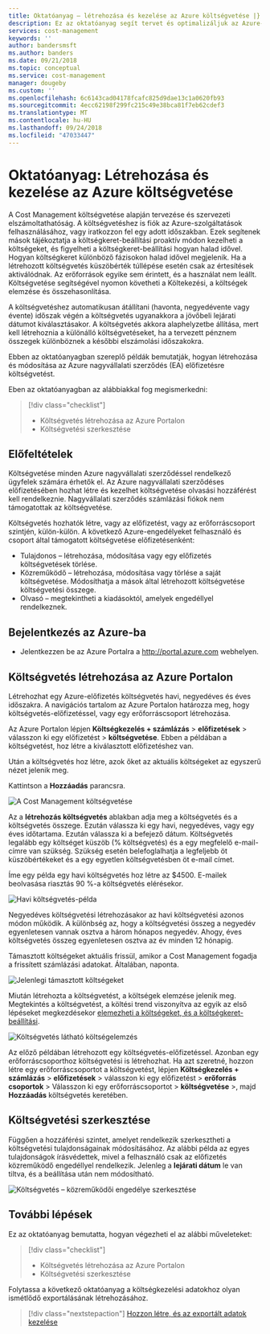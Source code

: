 ```yaml
---
title: Oktatóanyag – létrehozása és kezelése az Azure költségvetése |} A Microsoft Docs
description: Ez az oktatóanyag segít tervet és optimalizáljuk az Azure-szolgáltatások felhasznált fiók.
services: cost-management
keywords: ''
author: bandersmsft
ms.author: banders
ms.date: 09/21/2018
ms.topic: conceptual
ms.service: cost-management
manager: dougeby
ms.custom: ''
ms.openlocfilehash: 6c6143cad04178fcafc825d9dae13c1a0620fb93
ms.sourcegitcommit: 4ecc62198f299fc215c49e38bca81f7eb62cdef3
ms.translationtype: MT
ms.contentlocale: hu-HU
ms.lasthandoff: 09/24/2018
ms.locfileid: "47033447"
---
```

# <a name="tutorial-create-and-manage-azure-budgets"></a>Oktatóanyag: Létrehozása és kezelése az Azure költségvetése

A Cost Management költségvetése alapján tervezése és szervezeti elszámoltathatóság. A költségvetéshez is fiók az Azure-szolgáltatások felhasználásához, vagy iratkozzon fel egy adott időszakban. Ezek segítenek mások tájékoztatja a költségkeret-beállítási proaktív módon kezelheti a költségeket, és figyelheti a költségkeret-beállítási hogyan halad idővel. Hogyan költségkeret különböző fázisokon halad idővel megjelenik. Ha a létrehozott költségvetés küszöbérték túllépése esetén csak az értesítések aktiválódnak. Az erőforrások egyike sem érintett, és a használat nem leállt. Költségvetése segítségével nyomon követheti a Költekezési, a költségek elemzése és összehasonlítása.

A költségvetéshez automatikusan átállítani (havonta, negyedévente vagy évente) időszak végén a költségvetés ugyanakkora a jövőbeli lejárati dátumot kiválasztásakor. A költségvetés akkora alaphelyzetbe állítása, mert kell létrehoznia a különálló költségvetéseket, ha a tervezett pénznem összegek különböznek a későbbi elszámolási időszakokra.

Ebben az oktatóanyagban szereplő példák bemutatják, hogyan létrehozása és módosítása az Azure nagyvállalati szerződés (EA) előfizetésre költségvetést.

Eben az oktatóanyagban az alábbiakkal fog megismerkedni:

> [!div class="checklist"]
> * Költségvetés létrehozása az Azure Portalon
> * Költségvetési szerkesztése

## <a name="prerequisites"></a>Előfeltételek

Költségvetése minden Azure nagyvállalati szerződéssel rendelkező ügyfelek számára érhetők el. Az Azure nagyvállalati szerződéses előfizetésében hozhat létre és kezelhet költségvetése olvasási hozzáférést kell rendelkeznie. Nagyvállalati szerződés számlázási fiókok nem támogatottak az költségvetése.

Költségvetés hozhatók létre, vagy az előfizetést, vagy az erőforráscsoport szintjén, külön-külön. A következő Azure-engedélyeket felhasználó és csoport által támogatott költségvetése előfizetésenként:

- Tulajdonos – létrehozása, módosítása vagy egy előfizetés költségvetések törlése.
- Közreműködő – létrehozása, módosítása vagy törlése a saját költségvetése. Módosíthatja a mások által létrehozott költségvetése költségvetési összege.
- Olvasó – megtekintheti a kiadásoktól, amelyek engedéllyel rendelkeznek.

## <a name="sign-in-to-azure"></a>Bejelentkezés az Azure-ba

- Jelentkezzen be az Azure Portalra a http://portal.azure.com webhelyen.

## <a name="create-a-budget-in-the-azure-portal"></a>Költségvetés létrehozása az Azure Portalon

Létrehozhat egy Azure-előfizetés költségvetés havi, negyedéves és éves időszakra. A navigációs tartalom az Azure Portalon határozza meg, hogy költségvetés-előfizetéssel, vagy egy erőforráscsoport létrehozása.

Az Azure Portalon lépjen **Költségkezelés + számlázás** &gt; **előfizetések** &gt; válasszon ki egy előfizetést &gt; **költségvetése**. Ebben a példában a költségvetést, hoz létre a kiválasztott előfizetéshez van.

Után a költségvetés hoz létre, azok őket az aktuális költségeket az egyszerű nézet jelenik meg.

Kattintson a **Hozzáadás** parancsra.

![A Cost Management költségvetése](./media/tutorial-acm-create-budgets/budgets01.png)

Az a **létrehozás költségvetés** ablakban adja meg a költségvetés és a költségvetés összege. Ezután válassza ki egy havi, negyedéves, vagy egy éves időtartama. Ezután válassza ki a befejező dátum. Költségvetés legalább egy költséget küszöb (% költségvetés) és a egy megfelelő e-mail-címre van szükség. Szükség esetén belefoglalhatja a legfeljebb öt küszöbértékeket és a egy egyetlen költségvetésben öt e-mail címet.

Íme egy példa egy havi költségvetés hoz létre az $4500. E-mailek beolvasása riasztás 90 %-a költségvetés elérésekor.

![Havi költségvetés-példa](./media/tutorial-acm-create-budgets/monthly-budget01.png)

Negyedéves költségvetési létrehozásakor az havi költségvetési azonos módon működik. A különbség az, hogy a költségvetési összeg a negyedév egyenletesen vannak osztva a három hónapos negyedév. Ahogy, éves költségvetés összeg egyenletesen osztva az év minden 12 hónapig.

Támasztott költségeket aktuális frissül, amikor a Cost Management fogadja a frissített számlázási adatokat. Általában, naponta.

![Jelenlegi támasztott költségeket](./media/tutorial-acm-create-budgets/budgets-current-spending.png)

Miután létrehozta a költségvetést, a költségek elemzése jelenik meg. Megtekintés a költségvetést, a költési trend viszonyítva az egyik az első lépéseket megkezdésekor [elemezheti a költségeket, és a költségkeret-beállítási](quick-acm-cost-analysis.md).

![Költségvetés látható költségelemzés](./media/tutorial-acm-create-budgets/cost-analysis.png)

Az előző példában létrehozott egy költségvetés-előfizetéssel. Azonban egy erőforráscsoporthoz költségvetési is létrehozhat. Ha azt szeretné, hozzon létre egy erőforráscsoportot a költségvetést, lépjen **Költségkezelés + számlázás** &gt; **előfizetések** &gt; válasszon ki egy előfizetést > **erőforrás csoportok** > Válasszon ki egy erőforráscsoportot > **költségvetése** >, majd **Hozzáadás** költségvetés keretében.

## <a name="edit-a-budget"></a>Költségvetési szerkesztése

Függően a hozzáférési szintet, amelyet rendelkezik szerkesztheti a költségvetési tulajdonságainak módosításához. Az alábbi példa az egyes tulajdonságok írásvédettek, mivel a felhasználó csak az előfizetés közreműködő engedéllyel rendelkezik. Jelenleg a **lejárati dátum** le van tiltva, és a beállítása után nem módosítható.

![Költségvetés – közreműködői engedélye szerkesztése](./media/tutorial-acm-create-budgets/edit-budget.png)


## <a name="next-steps"></a>További lépések

Ez az oktatóanyag bemutatta, hogyan végezheti el az alábbi műveleteket:

> [!div class="checklist"]
> * Költségvetés létrehozása az Azure Portalon
> * Költségvetési szerkesztése

Folytassa a következő oktatóanyag a költségkezelési adatokhoz olyan ismétlődő exportálásának létrehozásához.

> [!div class="nextstepaction"]
> [Hozzon létre, és az exportált adatok kezelése](tutorial-export-acm-data.md)
